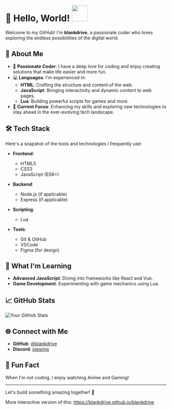 # 👋 Hello, World! <img src="https://media.giphy.com/media/mGcNjsfWAjY5AEZNw6/giphy.gif" width="50">

Welcome to my GitHub! I'm **blankdrive**, a passionate coder who loves exploring the endless possibilities of the digital world.

## 🚀 About Me 

- 🌟 **Passionate Coder**: I have a deep love for coding and enjoy creating solutions that make life easier and more fun.
- 💻 **Languages**: I'm experienced in:
  - **HTML**: Crafting the structure and content of the web.
  - **JavaScript**: Bringing interactivity and dynamic content to web pages.
  - **Lua**: Building powerful scripts for games and more.
- 🎯 **Current Focus**: Enhancing my skills and exploring new technologies to stay ahead in the ever-evolving tech landscape.

## 🛠️ Tech Stack

Here's a snapshot of the tools and technologies I frequently use:

- **Frontend**:
  - HTML5
  - CSS3
  - JavaScript (ES6+)

- **Backend**:
  - Node.js (if applicable)
  - Express (if applicable)

- **Scripting**:
  - Lua

- **Tools**:
  - Git & GitHub
  - VSCode
  - Figma (for design)

## 🌱 What I'm Learning

- **Advanced JavaScript**: Diving into frameworks like React and Vue.
- **Game Development**: Experimenting with game mechanics using Lua.

## 📈 GitHub Stats

![Your GitHub Stats](https://github-readme-stats.vercel.app/api?username=blankdrive&show_icons=true&theme=radical)

## 🌐 Connect with Me

- **GitHub**: [@blankdrive](https://github.com/blankdrive)
- **Discord**: [piesimp](@993920614240894998)
## 🎨 Fun Fact

When I'm not coding, I enjoy watching Anime and Gaming!

---

Let's build something amazing together! 🚀

More Interactive version of this: https://blankdrive.github.io/blankdrive
